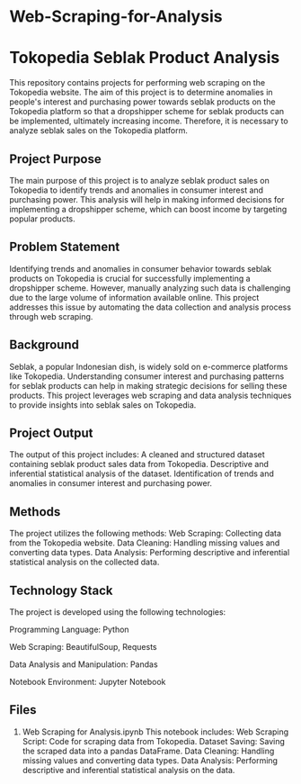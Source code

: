 # Web-Scraping-for-Analysis

# Tokopedia Seblak Product Analysis
This repository contains projects for performing web scraping on the Tokopedia website. The aim of this project is to determine anomalies in people's interest and purchasing power towards seblak products on the Tokopedia platform so that a dropshipper scheme for seblak products can be implemented, ultimately increasing income. Therefore, it is necessary to analyze seblak sales on the Tokopedia platform.

## Project Purpose
The main purpose of this project is to analyze seblak product sales on Tokopedia to identify trends and anomalies in consumer interest and purchasing power. This analysis will help in making informed decisions for implementing a dropshipper scheme, which can boost income by targeting popular products.

## Problem Statement
Identifying trends and anomalies in consumer behavior towards seblak products on Tokopedia is crucial for successfully implementing a dropshipper scheme. However, manually analyzing such data is challenging due to the large volume of information available online. This project addresses this issue by automating the data collection and analysis process through web scraping.

## Background
Seblak, a popular Indonesian dish, is widely sold on e-commerce platforms like Tokopedia. Understanding consumer interest and purchasing patterns for seblak products can help in making strategic decisions for selling these products. This project leverages web scraping and data analysis techniques to provide insights into seblak sales on Tokopedia.

## Project Output
The output of this project includes:
A cleaned and structured dataset containing seblak product sales data from Tokopedia.
Descriptive and inferential statistical analysis of the dataset.
Identification of trends and anomalies in consumer interest and purchasing power.

## Methods
The project utilizes the following methods:
Web Scraping: Collecting data from the Tokopedia website.
Data Cleaning: Handling missing values and converting data types.
Data Analysis: Performing descriptive and inferential statistical analysis on the collected data.

## Technology Stack
The project is developed using the following technologies:

Programming Language: Python

Web Scraping: BeautifulSoup, Requests

Data Analysis and Manipulation: Pandas

Notebook Environment: Jupyter Notebook

## Files
1. Web Scraping for Analysis.ipynb
This notebook includes:
Web Scraping Script: Code for scraping data from Tokopedia.
Dataset Saving: Saving the scraped data into a pandas DataFrame.
Data Cleaning: Handling missing values and converting data types.
Data Analysis: Performing descriptive and inferential statistical analysis on the data.
